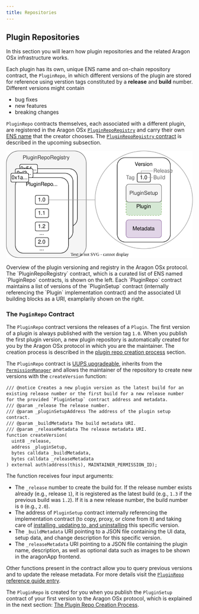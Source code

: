 ```yaml
---
title: Repositories
---
```


## Plugin Repositories

In this section you will learn how plugin repositories and the related Aragon OSx infrastructure works.

Each plugin has its own, unique ENS name and on-chain repository contract, the `PluginRepo`, in which different versions of the plugin are stored for reference using verstion tags constituted by a **release** and **build** number.
Different versions might contain

- bug fixes
- new features
- breaking changes

`PluginRepo` contracts themselves, each associated with a different plugin, are registered in the Aragon OSx [`PluginRepoRegistry`](./01-plugin-repo-creation.md/#the-pluginreporegistry-contract) and carry their own [ENS name](../../03-ens-names.md) that the creator chooses. The [`PluginRepoRegistry` contract](./01-plugin-repo-creation.md/#the-pluginreporegistry-contract) is described in the upcoming subsection.

<div class="center-column">

![Schematic depiction of the versioning taking place in the PluginRepoRegistry.](./plugin-repo-overview.drawio.svg)

<p class="caption"> 
  Overview of the plugin versioning and registry in the Aragon OSx protocol. The `PluginRepoRegistry` contract, which is a curated list of ENS named `PluginRepo` contracts, is shown on the left. Each `PluginRepo` contract maintains a list of versions of the `PluginSetup` contract (internally referencing the `Plugin` implementation contract) and the associated UI building blocks as a URI, examplarily shown on the right.
</p>

</div>

### The `PuginRepo` Contract

The `PluginRepo` contract versions the releases of a `Plugin`. The first version of a plugin is always published with the version tag `1.0`.
When you publish the first plugin version, a new plugin repository is automatically created for you by the Aragon OSx protocol in which you are the maintainer. The creation process is described in the [plugin repo creation process](./01-plugin-repo-creation.md) section.

The `PluginRepo` contract is [UUPS upgradeable](https://eips.ethereum.org/EIPS/eip-1822), inherits from the [`PermissionManager`](../../../01-core/02-permissions/index.md) and allows the maintainer of the repository to create new versions with the `createVersion` function:

```solidity title="contracts/framework/repo/PluginRepo.sol"
/// @notice Creates a new plugin version as the latest build for an existing release number or the first build for a new release number for the provided `PluginSetup` contract address and metadata.
/// @param _release The release number.
/// @param _pluginSetupAddress The address of the plugin setup contract.
/// @param _buildMetadata The build metadata URI.
/// @param _releaseMetadata The release metadata URI.
function createVersion(
  uint8 _release,
  address _pluginSetup,
  bytes calldata _buildMetadata,
  bytes calldata _releaseMetadata
) external auth(address(this), MAINTAINER_PERMISSION_ID);
```

The function receives four input arguments:

- The `_release` number to create the build for. If the release number exists already (e.g., release `1`), it is registered as the latest build (e.g., `1.3` if the previous build was `1.2`). If it is a new release number, the build number is `0` (e.g., `2.0`).
- The address of `PluginSetup` contract internally referencing the implementation contract (to copy, proxy, or clone from it) and taking care of [installing, updating to, and uninstalling](../02-plugin-setup/index.md) this specific version.
- The `_buildMetadata` URI pointing to a JSON file containing the UI data, setup data, and change description for this specific version.
- The `_releaseMetadata` URI pointing to a JSON file containing the plugin name, description, as well as optional data such as images to be shown in the aragonApp frontend.

Other functions present in the contract allow you to query previous versions and to update the release metadata. For more details visit the [`PluginRepo` reference guide entry](../../../../03-reference-guide/framework/plugin/repo/PluginRepo.md).

The `PluginRepo` is created for you when you publish the `PluginSetup` contract of your first version to the Aragon OSx protocol, which is explained in the next section: [The Plugin Repo Creation Process](01-plugin-repo-creation.md).
